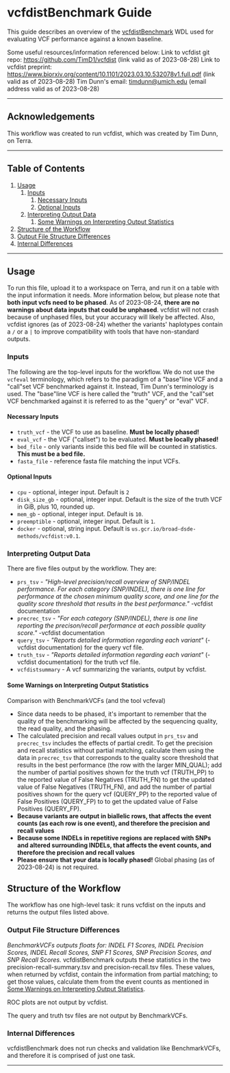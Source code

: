 # vcfdistBenchmark Guide

This guide describes an overview of the [vcfdistBenchmark](vcfdistBenchmark.wdl) WDL used for evaluating VCF performance 
against a known baseline.

Some useful resources/information referenced below:
Link to vcfdist git repo: https://github.com/TimD1/vcfdist (link valid as of 2023-08-28)
Link to vcfdist preprint: https://www.biorxiv.org/content/10.1101/2023.03.10.532078v1.full.pdf (link valid as of 2023-08-28)
Tim Dunn's email: timdunn@umich.edu (email address valid as of 2023-08-28)

---

## Acknowledgements

This workflow was created to run vcfdist, which was created by Tim Dunn, on Terra.

---

## Table of Contents

1. [Usage](#usage)
    1. [Inputs](#inputs)
        1. [Necessary Inputs](#necessary-inputs)
        2. [Optional Inputs](#optional-inputs)
    2. [Interpreting Output Data](#interpreting-output-data)
        1. [Some Warnings on Interpreting Output Statistics](#some-warnings-on-interpreting-output-statistics)
2. [Structure of the Workflow](#structure-of-the-workflow)
3. [Output File Structure Differences](#output-file-structure-differences)
4. [Internal Differences](#internal-differences)

---

## Usage
To run this file, upload it to a workspace on Terra, and run it on a table with the input information it needs. More information below,
but please note that **both input vcfs need to be phased**. As of 2023-08-24, **there are no warnings about data inputs that could be unphased**.
vcfdist will not crash because of unphased files, but your accuracy will likely be affected. Also, vcfdist ignores (as of 2023-08-24) whether the 
variants' haplotypes contain a ``/`` or a ``|`` to improve compatibility with tools that have non-standard outputs.

### Inputs

The following are the top-level inputs for the workflow. We do not use the `vcfeval` terminology, which refers to the paradigm 
of a "base"line VCF and a "call"set VCF benchmarked against it. Instead, Tim Dunn's terminology is used. The "base"line VCF is here called
the "truth" VCF, and the "call"set VCF benchmarked against it is referred to as the "query" or "eval" VCF.

#### Necessary Inputs
* `truth_vcf` - the VCF to use as baseline. **Must be locally phased!**
* `eval_vcf` - the VCF ("callset") to be evaluated. **Must be locally phased!**
* `bed_file` - only variants inside this bed file will be counted in statistics. **This must be a bed file.**
* `fasta_file` - reference fasta file matching the input VCFs.

#### Optional Inputs
* `cpu` - optional, integer input. Default is `2`
* `disk_size_gb` - optional, integer input. Default is the size of the truth VCF in GiB, plus 10, rounded up.
* `mem_gb` - optional, integer input. Default is `10`.
* `preemptible` - optional, integer input. Default is `1`.
* `docker` - optional, string input. Default is `us.gcr.io/broad-dsde-methods/vcfdist:v0.1`.

### Interpreting Output Data

There are five files output by the workflow. They are:

* `prs_tsv` - *"High-level precision/recall overview of SNP/INDEL performance. For each category (SNP/INDEL), there is one line for performance at the chosen minimum quality score, and one line for the quality score threshold that results in the best performance."* -vcfdist documentation
* `precrec_tsv` - *"For each category (SNP/INDEL), there is one line reporting the precison/recall performance at each possible quality score."* -vcfdist documentation
* `query_tsv` - *"Reports detailed information regarding each variant"* (-vcfdist documentation) for the query vcf file.
* `truth_tsv` - *"Reports detailed information regarding each variant"* (-vcfdist documentation) for the truth vcf file.
* `vcfdistsummary` - A vcf summarizing the variants, output by vcfdist.

#### Some Warnings on Interpreting Output Statistics
Comparison with BenchmarkVCFs (and the tool vcfeval)
* Since data needs to be phased, it's important to remember that the quality of the benchmarking will be affected 
by the sequencing quality, the read quality, and the phasing.
* The calculated precision and recall values output in `prs_tsv` and `precrec_tsv` includes the effects of partial credit. 
To get the precision and recall statistics without partial matching, calculate them using the data in `precrec_tsv`
that corresponds to the quality score threshold that results in the best performance (the row with the larger MIN_QUAL); add the number of partial positives
shown for the truth vcf (TRUTH_PP) to the reported value of False Negatives (TRUTH_FN) to get the updated value of False 
Negatives (TRUTH_FN), and add the number of partial positives shown for the query vcf (QUERY_PP) to the reported value of 
False Positives (QUERY_FP) to to get the updated value of False Positives (QUERY_FP).
* **Because variants are output in biallelic rows, that affects the event counts (as each row is one event), and therefore the precision and recall values**
* **Because some INDELs in repetitive regions are replaced with SNPs and altered surrounding INDELs, that affects the event counts, and therefore the precision and recall values**
* **Please ensure that your data is locally phased!** Global phasing (as of 2023-08-24) is not required.

## Structure of the Workflow

The workflow has one high-level task: it runs vcfdist on the inputs and returns the output files listed above.

### Output File Structure Differences
*BenchmarkVCFs outputs floats for: INDEL F1 Scores, INDEL Precision Scores, INDEL Recall Scores, SNP F1 Scores, SNP Precision Scores, and SNP Recall Scores.*
vcfdistBenchmark outputs these statistics in the two precision-recall-summary.tsv and precision-recall.tsv files. These values, when returned by vcfdist, contain the information from partial matching; to get those values, calculate them from the event counts as mentioned in [Some Warnings on Interpreting Output Statistics](#some-warnings-on-interpreting-output-statistics).

ROC plots are not output by vcfdist.

The query and truth tsv files are not output by BenchmarkVCFs.

### Internal Differences
vcfdistBenchmark does not run checks and validation like BenchmarkVCFs, and therefore it is comprised of just one task.

---
